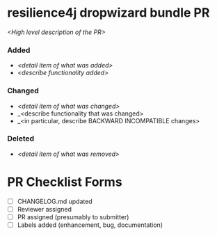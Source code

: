 # resilience4j dropwizard bundle PR

_&lt;High level description of the PR&gt;_

### Added
* _&lt;detail item of what was added&gt;_
* _&lt;describe functionality added&gt;_

### Changed
* _&lt;detail item of what was changed&gt;_
* _&lt;describe functionality that was changed&gt;
* _&lt;in particular, describe BACKWARD INCOMPATIBLE changes&gt;

### Deleted
* _&lt;detail item of what was removed&gt;_


# PR Checklist Forms

- [ ] CHANGELOG.md updated
- [ ] Reviewer assigned
- [ ] PR assigned (presumably to submitter)
- [ ] Labels added (enhancement, bug, documentation)
